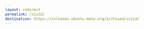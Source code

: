 ```yaml
---
layout: redirect
permalink: /vivid/
destination: https://releases.ubuntu-mate.org/archived/vivid/
---
```

